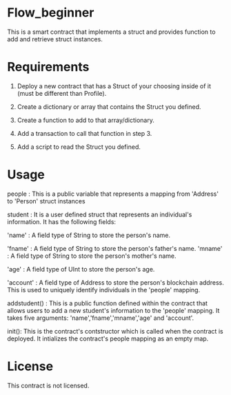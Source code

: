# Flow_beginner 

This is a smart contract that implements a struct and provides function to add and retrieve struct instances.

# Requirements

1. Deploy a new contract that has a Struct of your choosing inside of it (must be different than Profile).

2. Create a dictionary or array that contains the Struct you defined.

3. Create a function to add to that array/dictionary.

4. Add a transaction to call that function in step 3.

5. Add a script to read the Struct you defined.

# Usage

people : This is a public variable that represents a mapping from 'Address' to 'Person' struct instances

student : It is a user defined struct that represents an individual's information. It has the following fields:

  'name' : A field type of String to store the person's name.
  
  'fname' : A field type of String to store the person's father's name.
  'mname' : A field type of String to store the person's mother's name.
  
  'age' : A field type of UInt to store the person's age.
  
  'account' : A field type of Address to store the person's blockchain address. This is used to uniquely identify individuals in the 'people' mapping.

 addstudent() : This is a public function defined within the contract that allows users to add a new student's information to the 'people' mapping. It takes five 
   arguments: 'name','fname','mname','age' and 'account'. 
   
init(): This is the contract's contstructor which is called when the contract is deployed. It intializes the contract's people mapping as an empty map.

# License

This contract is not licensed.





